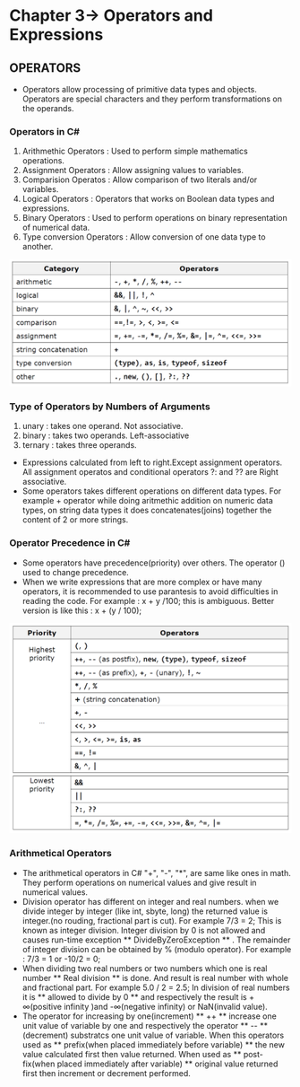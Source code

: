 # Chapter 3-> Operators and Expressions

## OPERATORS 
- Operators allow processing of primitive data types and objects. Operators are special characters and they perform transformations on the operands.
### Operators in C#
1. Arithmethic Operators : Used to perform simple mathematics operations.
2. Assignment Operators : Allow assigning values to variables.
3. Comparision Operatos : Allow comparison of two literals and/or variables.
4. Logical Operators : Operators that works on Boolean data types and expressions.
5. Binary Operators : Used to perform operations on binary representation of numerical data.
6. Type conversion Operators : Allow conversion of one data type to another.

![Operator Categories in C#](https://github.com/mrsahin101/Fundamentals_of_Programming_Csharp/blob/main/Chapter3_Operators_Expressions/Operators.png)

### Type of Operators by Numbers of Arguments 
1. unary : takes one operand. Not associative.
2. binary : takes two operands. Left-associative
3. ternary : takes three operands.
- Expressions calculated from left to right.Except assignment operators. All assignment operatos and conditional operators ?: and ?? are Right associative.
- Some operators takes different operations on different data types. For example + operator while doing aritmethic addition on numeric data types, on string data types it does concatenates(joins) together the content of 2 or more strings.

### Operator Precedence in C#
- Some operators have precedence(priority) over others. The operator () used to change precedence.
- When we write expressions that are more complex or have many operators, it is recommended to use parantesis to avoid difficulties in reading the code. For example : x + y /100; this is ambiguous. Better version is like this : x + (y / 100);

![Operator Precedence in C#](https://github.com/mrsahin101/Fundamentals_of_Programming_Csharp/blob/main/Chapter3_Operators_Expressions/Precedence.png)

### Arithmetical Operators 
- The arithmetical operators in C# "+", "-", "*", are same like ones in math. They perform operations on numerical values and give result in numerical values.
- Division operator has different on integer and real numbers. when we divide integer by integer (like int, sbyte, long) the returned value is integer.(no rouding, fractional part is cut). For example 7/3 = 2; This is known as integer division. Integer division by 0 is not allowed and causes run-time exception ** DivideByZeroException ** . The remainder of integer division can be obtained by % (modulo operator). For example : 7/3 = 1 or -10/2 = 0; 
- When dividing two real numbers or two numbers which one is real number ** Real division ** is done. And result is real number with whole and fractional part. For example 5.0 / 2 = 2.5;
In division of real numbers it is ** allowed to divide by 0 ** and respectively the result is + ∞(positive infinity )and -∞(negative infinity) or NaN(invalid value).
- The operator for increasing by one(increment) ** ++ ** increase one unit value of variable by one and respectively the operator ** -- ** (decrement) substratcs one unit  value of variable. When this operators used as ** prefix(when placed immediately before variable) **  the new value calculated first then value returned. When used as ** post-fix(when placed immediately after variable) ** original value returned first then increment or decrement performed.